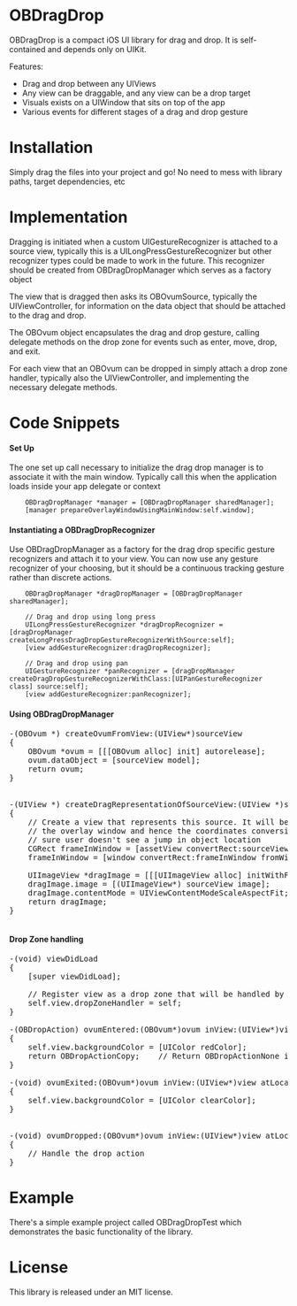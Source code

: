 OBDragDrop
=============

OBDragDrop is a compact iOS UI library for drag and drop. It is self-contained and depends only on UIKit.

Features:

* Drag and drop between any UIViews
* Any view can be draggable, and any view can be a drop target
* Visuals exists on a UIWindow that sits on top of the app
* Various events for different stages of a drag and drop gesture



Installation
============
Simply drag the files into your project and go! No need to mess with library paths, target dependencies, etc



Implementation
==============

Dragging is initiated when a custom UIGestureRecognizer is attached to a source view, typically this is a UILongPressGestureRecognizer but other recognizer types could be made to work in the future. This recognizer should be created from OBDragDropManager which serves as a factory object

The view that is dragged then asks its OBOvumSource, typically the UIViewController, for information on the data object that should be attached to the drag and drop.

The OBOvum object encapsulates the drag and drop gesture, calling delegate methods on the drop zone for events such as enter, move, drop, and exit.

For each view that an OBOvum can be dropped in simply attach a drop zone handler, typically also the UIViewController, and implementing the necessary delegate methods.



Code Snippets
=============

#### Set Up

The one set up call necessary to initialize the drag drop manager is to associate it with the main window. Typically call this when the application loads inside your app delegate or context

```
	OBDragDropManager *manager = [OBDragDropManager sharedManager];
	[manager prepareOverlayWindowUsingMainWindow:self.window];
```


#### Instantiating a OBDragDropRecognizer

Use OBDragDropManager as a factory for the drag drop specific gesture 
recognizers and attach it to your view. You can now use any gesture recognizer of your choosing, but it should be a continuous tracking gesture rather than discrete actions.

```
	OBDragDropManager *dragDropManager = [OBDragDropManager sharedManager];

	// Drag and drop using long press
	UILongPressGestureRecognizer *dragDropRecognizer = [dragDropManager createLongPressDragDropGestureRecognizerWithSource:self];
	[view addGestureRecognizer:dragDropRecognizer];

	// Drag and drop using pan
	UIGestureRecognizer *panRecognizer = [dragDropManager createDragDropGestureRecognizerWithClass:[UIPanGestureRecognizer class] source:self];
	[view addGestureRecognizer:panRecognizer];
```


#### Using OBDragDropManager

<pre>
-(OBOvum *) createOvumFromView:(UIView*)sourceView
{
	OBOvum *ovum = [[[OBOvum alloc] init] autorelease];
	ovum.dataObject = [sourceView model];
	return ovum;
}


-(UIView *) createDragRepresentationOfSourceView:(UIView *)sourceView inWindow:(UIWindow*)window
{
	// Create a view that represents this source. It will be place on
	// the overlay window and hence the coordinates conversion to make
	// sure user doesn't see a jump in object location
	CGRect frameInWindow = [assetView convertRect:sourceView.frame toView:sourceView.window];
	frameInWindow = [window convertRect:frameInWindow fromWindow:sourceView.window];

	UIImageView *dragImage = [[[UIImageView alloc] initWithFrame:frameInWindow] autorelease];
	dragImage.image = [(UIImageView*) sourceView image];
	dragImage.contentMode = UIViewContentModeScaleAspectFit;
	return dragImage;
}

</pre>


#### Drop Zone handling
<pre>
-(void) viewDidLoad
{
	[super viewDidLoad];

	// Register view as a drop zone that will be handled by its controller
	self.view.dropZoneHandler = self;
}

-(OBDropAction) ovumEntered:(OBOvum*)ovum inView:(UIView*)view atLocation:(CGPoint)location
{  
	self.view.backgroundColor = [UIColor redColor];
	return OBDropActionCopy;	// Return OBDropActionNone if view is not currently accepting this ovum
}

-(void) ovumExited:(OBOvum*)ovum inView:(UIView*)view atLocation:(CGPoint)location
{
	self.view.backgroundColor = [UIColor clearColor];
}


-(void) ovumDropped:(OBOvum*)ovum inView:(UIView*)view atLocation:(CGPoint)location
{
	// Handle the drop action
}
</pre>



Example
=======
There's a simple example project called OBDragDropTest which demonstrates the basic functionality of the library.



License
=======
This library is released under an MIT license.

